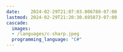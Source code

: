 ```yaml
---
date:    2024-02-29T21:07:03.006780-07:00
lastmod: 2024-02-29T21:20:30.695873-07:00
cascade:
  images:
  - /languages/c-sharp.jpeg
  programming_language: "C#"
---
```

